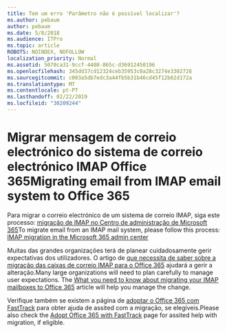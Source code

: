 ```yaml
---
title: Tem um erro 'Parâmetro não é possível localizar'?
ms.author: pebaum
author: pebaum
ms.date: 5/8/2018
ms.audience: ITPro
ms.topic: article
ROBOTS: NOINDEX, NOFOLLOW
localization_priority: Normal
ms.assetid: 5070ca31-9ccf-4408-865c-d36912450196
ms.openlocfilehash: 345dd37cd12324ceb35953c8a28c3274e3302726
ms.sourcegitcommit: c003a5db7edc3a44fb5b31b46cd45f12b62d172a
ms.translationtype: MT
ms.contentlocale: pt-PT
ms.lasthandoff: 02/22/2019
ms.locfileid: "30209244"
---
```

# <a name="migrating-email-from-imap-email-system-to-office-365"></a><span data-ttu-id="fa9c6-102">Migrar mensagem de correio electrónico do sistema de correio electrónico IMAP Office 365</span><span class="sxs-lookup"><span data-stu-id="fa9c6-102">Migrating email from IMAP email system to Office 365</span></span>

<span data-ttu-id="fa9c6-103">Para migrar o correio electrónico de um sistema de correio IMAP, siga este processo: [migração de IMAP no Centro de administração de Microsoft 365](https://support.office.com/article/4682f2e4-f720-4868-91ab-207f5b0c325d)</span><span class="sxs-lookup"><span data-stu-id="fa9c6-103">To migrate email from an IMAP mail system, please follow this process: [IMAP migration in the Microsoft 365 admin center](https://support.office.com/article/4682f2e4-f720-4868-91ab-207f5b0c325d)</span></span>
  
<span data-ttu-id="fa9c6-p101">Muitas das grandes organizações terá de planear cuidadosamente gerir expectativas dos utilizadores. O artigo de [que necessita de saber sobre a migração das caixas de correio IMAP para o Office 365](https://docs.microsoft.com/en-us/Exchange/mailbox-migration/migrating-imap-mailboxes/migrating-imap-mailboxes) ajudará a gerir a alteração.</span><span class="sxs-lookup"><span data-stu-id="fa9c6-p101">Many large organizations will need to plan carefully to manage user expectations. The [What you need to know about migrating your IMAP mailboxes to Office 365](https://docs.microsoft.com/en-us/Exchange/mailbox-migration/migrating-imap-mailboxes/migrating-imap-mailboxes) article will help you manage the change.</span></span> 

<span data-ttu-id="fa9c6-106">Verifique também se existem a página de [adoptar o Office 365 com FastTrack](https://www.microsoft.com/fasttrack/microsoft-365/office-365) para obter ajuda de assited com a migração, se elegíveis.</span><span class="sxs-lookup"><span data-stu-id="fa9c6-106">Please also check the [Adopt Office 365 with FastTrack](https://www.microsoft.com/fasttrack/microsoft-365/office-365) page for assited help with migration, if eligible.</span></span>
  

